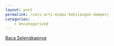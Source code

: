 ```yaml
---
layout: post
permalink: /cari-arti-mimpi-kehilangan-dompet/
categories:
    - Uncategorized
---
```


[Baca Selengkapnya](/08)